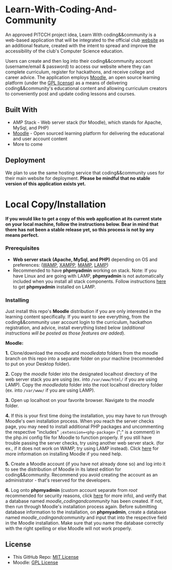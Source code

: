 # Learn-With-Coding-And-Community
An approved PITCCH project idea, Learn With coding&&community is a web-based application that will be integrated to the official club [website](https://codingandcommunity.org/) as an additional feature, created with the intent to spread and improve the accessibility of the club's Computer Science education.

Users can create and then log into their coding&&community account (username/email & password) to access our website where they can complete curriculum, register for hackathons, and receive college and career advice. The application employs [Moodle](https://moodle.org/), an open source learning platform (under the [GPL license](https://docs.moodle.org/dev/License)) as a means of delivering coding&&community's educational content and allowing curriculum creators to conveniently post and update coding lessons and courses.

## Built With
* AMP Stack - Web server stack (for Moodle), which stands for Apache, MySql, and PHP)
* [Moodle](https://moodle.org/) - Open sourced learning platform for delivering the educational and user account content
* More to come

## Deployment
We plan to use the same hosting service that coding&&community uses for their main website for deployment. **Please be mindful that no stable version of this application exists yet.**

# Local Copy/Installation
**If you would like to get a copy of this web application at its current state on your local machine, follow the instructions below. Bear in mind that there has not been a stable release yet, so this process is not by any means perfect.**

### Prerequisites
* **Web server stack (Apache, MySql, and PHP)** depending on OS and preferences: ([WAMP](http://ampps.com/wamp), [XAMPP](https://www.apachefriends.org/index.html), [MAMP](https://www.mamp.info/en/), [LAMP](https://phoenixnap.com/kb/how-to-install-lamp-stack-on-ubuntu))
* Recommended to have **phpmyadmin** working on stack. 
Note: If you have Linux and are going with LAMP,  **phpmyadmin** is not automatically included when you install all stack components. Follow instructions [here](https://www.ostechnix.com/install-phpmyadmin-with-lamp-stack-on-ubuntu-16-04/) to get **phpmyadmin** installed on LAMP.

### Installing
Just install this repo's **Moodle** distribution if you are only interested in the learning content specifically. If you want to see everything, from the coding&&community user account login to the curriculum, hackathon registration, and advice, install everything listed below (*additional instructions will be posted as those features are added*).

**Moodle:**

  **1.** Clone/download the *moodle* and *moodledata* folders from the moodle branch on this repo into a separate folder on your machine (recommended to put on your Desktop folder).
 
  **2.** Copy the *moodle* folder into the designated localhost directory of the web server stack you are using (ex. into `/var/www/html/` if you are using LAMP). Copy the *moodledata* folder into the root localhost directory folder (ex. into `/var/www/` if you are using LAMP).

  **3.** Open up localhost on your favorite browser. Navigate to the *moodle* folder. 

  **4.** If this is your first time doing the installation, you may have to run through Moodle's own installation process. When you reach the server checks page, you may need to install additional PHP packages and uncommenting the respective "includes" `;extension=<php-package>` (";" is a comment) in the php.ini config file for Moodle to function properly. If you still have trouble passing the server checks, try using another web server stack. (for ex., if it does not work on WAMP, try using LAMP instead). Click [here](https://docs.moodle.org/38/en/Installation_quick_guide#Install_Moodle) for more information on installing Moodle if you need help.

  **5.** Create a Moodle account (if you have not already done so) and log into it to see the distribution of Moodle in its latest edition for coding&&community. Recommend you avoid creating the account as an administrator - that's reserved for the developers.
  
  **6.** Log onto **phpmyadmin** (custom account separate from *root* recommended for security reasons, click [here](https://webmasters.stackexchange.com/questions/2242/how-to-create-separate-users-in-phpmyadmin-each-one-cant-see-others-databases) for more info), and verify that a database named *moodle_codingandcommunity* has been created. If not, then run through Moodle's installation process again. Before submitting database information to the installation, on **phpmyadmin**, create a database named *moodle_codingandcommunity* and input that into the respective field in the Moodle installation. Make sure that you name the database correctly with the right spelling or else Moodle will not work properly.

## License
* This GitHub Repo: [MIT License](https://github.com/JessHua159/Learn-With-Coding-And-Community/blob/master/LICENSE)
* Moodle: [GPL License](https://docs.moodle.org/dev/License)

